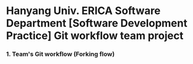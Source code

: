 # Hanyang Univ. ERICA Software Department [Software Development Practice] Git workflow team project

### 1. Team's Git workflow (Forking flow)



